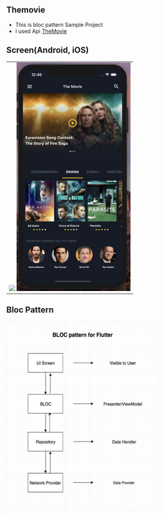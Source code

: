 ## Themovie
- This is bloc pattern Sample Project
- I used Api [TheMovie](https://developers.themoviedb.org/3/getting-started/introduction)

## Screen(Android, iOS)
<table>
  <tr>
    <td vlign="center">
      <img src = "https://github.com/mkw8263/TheMovie-Mobile/blob/master/android.png" width = "300px">
      <img src = "https://github.com/mkw8263/TheMovie-Mobile/blob/master/image.png" width = "300px">
    </td>
  </tr>
</table>

## Bloc Pattern

<img src = "https://github.com/mkw8263/TheMovie-Mobile/blob/master/KakaoTalk_Photo_2020-07-04-01-12-58.png" width = "400" height = "500">
